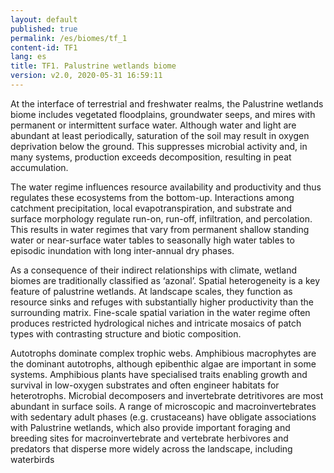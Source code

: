 ```yaml
---
layout: default
published: true
permalink: /es/biomes/tf_1
content-id: TF1
lang: es
title: TF1. Palustrine wetlands biome
version: v2.0, 2020-05-31 16:59:11
---
```


At the interface of terrestrial and freshwater realms, the Palustrine wetlands biome includes vegetated floodplains, groundwater seeps, and mires with permanent or intermittent surface water. Although water and light are abundant at least periodically, saturation of the soil may result in oxygen deprivation below the ground. This suppresses microbial activity and, in many systems, production exceeds decomposition, resulting in peat accumulation. 

The water regime influences resource availability and productivity and thus regulates these ecosystems from the bottom-up. Interactions among catchment precipitation, local evapotranspiration, and substrate and surface morphology regulate run-on, run-off, infiltration, and percolation. This results in water regimes that vary from permanent shallow standing water or near-surface water tables to seasonally high water tables to episodic inundation with long inter-annual dry phases. 

As a consequence of their indirect relationships with climate, wetland biomes are traditionally classified as ‘azonal’. Spatial heterogeneity is a key feature of palustrine wetlands. At landscape scales, they function as resource sinks and refuges with substantially higher productivity than the surrounding matrix. Fine-scale spatial variation in the water regime often produces restricted hydrological niches and intricate mosaics of patch types with contrasting structure and biotic composition. 

Autotrophs dominate complex trophic webs. Amphibious macrophytes are the dominant autotrophs, although epibenthic algae are important in some systems. Amphibious plants have specialised traits enabling growth and survival in low-oxygen substrates and often engineer habitats for heterotrophs. Microbial decomposers and invertebrate detritivores are most abundant in surface soils. A range of microscopic and macroinvertebrates with sedentary adult phases (e.g. crustaceans) have obligate associations with Palustrine wetlands, which also provide important foraging and breeding sites for macroinvertebrate and vertebrate herbivores and predators that disperse more widely across the landscape, including waterbirds
